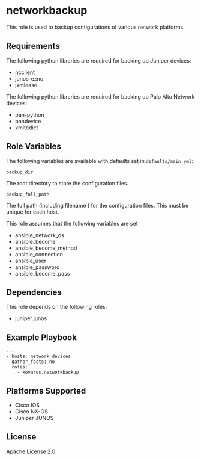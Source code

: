 networkbackup
=========

This role is used to backup configurations of various network platforms.

Requirements
------------

The following python libraries are required for backing up Juniper devices:
 - ncclient
 - junos-eznc
 - jxmlease

The following python libraries are required for backing up Palo Alto Network devices:
- pan-python
- pandevice
- xmltodict

Role Variables
--------------

The following variables are available with defaults set in `defaults/main.yml`:

    backup_dir
The root directory to store the configuration files.

    backup_full_path
The full path (including filename ) for the configuration files. This must be unique for each host.

This role assumes that the following variables are set
  - ansible_network_os
  - ansible_become
  - ansible_become_method
  - ansible_connection
  - ansible_user
  - ansible_password
  - ansible_become_pass

Dependencies
------------

This role depends on the following roles:
 - juniper.junos

Example Playbook
----------------
    ---
    - hosts: network_devices
      gather_facts: no
      roles:
        - kovarus.networkbackup

Platforms Supported
-------------------
  - Cisco IOS
  - Cisco NX-OS
  - Juniper JUNOS

License
-------

Apache License 2.0
